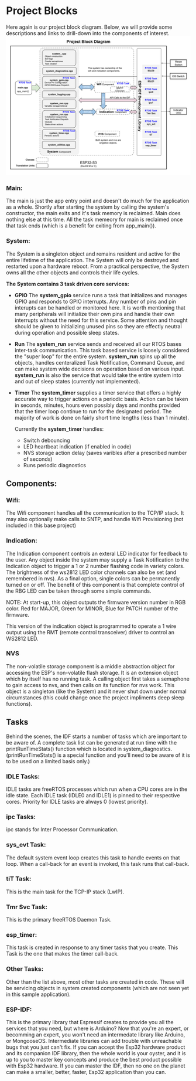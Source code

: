 # Project Blocks
Here again is our project block diagram.  Below, we will provide some descriptions and links to drill-down into the components of interest.
![system_block](./drawings/project_block.svg)
### Main:
The main is just the app entry point and doesn't do much for the application as a whole.  Shortly after starting the system by calling the system's constructor, the main exits and it's task memory is reclaimed.  Main does nothing else at this time.   All the task memeory for main is reclaimed once that task ends (which is a benefit for exiting from app_main()).

### System:
The System is a singleton object and remains resident and active for the entire lifetime of the application.  The System will only be destroyed and restarted upon a hardware reboot.  From a practical perspective, the System owns all the other objects and controls their life cycles.

**The System contains 3 task driven core services:**
* **GPIO**
The **system_gpio** service runs a task that initializes and manages GPIO and responds to GPIO interrupts.  Any number of pins and pin interupts can be handled or monitored here.  It is worth mentioning that many peripherals will initialize their own pins and handle their own interrupts without the need for this service.  Some attention and thought should be given to initializing unused pins so they are effectly neutral during operation and possible sleep states. 

* **Run**
The **system_run** service sends and received all our RTOS bases inter-task communication.  This task based service is loosely considered the "super loop" for the entire system.  **system_run** spins up all the objects, handles centeralized Task Notification, Command Queue, and can make system wide decisions on operation based on various input.  **system_run** is also the service that would take the entire system into and out of sleep states (currently not implemented).

* **Timer**
The **system_timer** supplies a timer service that offers a highly accurate way to trigger actions on a periodic basis.  Action can be taken in seconds, minutes, hours even possibly days and months provided that the timer loop continue to run for the designated period.  The majority of work is done on fairly short time lengths (less than 1 minute).

    Currently the **system_timer** handles:
    - Switch debouncing
    - LED heartbeat indication (if enabled in code)
    - NVS storage action delay (saves varibles after a prescribed number of seconds)
    - Runs periodic diagnostics

## Components:

### Wifi:
The Wifi component handles all the communication to the TCP/IP stack.  It may also optionally make calls to SNTP, and handle Wifi Provisioning (not included in this base project)

### Indication:
The Indication component controls an exteral LED indicator for feedback to the user.  Any object inside the system may supply a Task Notification to the Indication object to trigger a 1 or 2 number flashing code in variety colors.  The brightness of the ws2812 LED color channels can also be set (and remembered in nvs).   As a final option, single colors can be permanently turned on or off.  The benefit of this component is that complete control of the RBG LED can be taken through some simple commands. 

NOTE: At start-up, this object outputs the firmware version number in RGB color.  Red for MAJOR, Green for MINOR, Blue for PATCH number of the firmware.

This version of the indication object is programmed to operate a 1 wire output using the RMT (remote control transceiver) driver to control an WS2812 LED.

### NVS
The non-volatile storage component is a middle abstraction object for accessing the ESP's non-volatile flash storage.  It is an extension object which by itself has no running task.  A calling object first takes a semaphone to gain access to nvs, and then calls on its function for nvs work.   This object is a singleton (like the System) and it never shut down under normal circumstances (this could change once the project impliments deep sleep functions).

## Tasks
Behind the scenes, the IDF starts a number of tasks which are important to be aware of.   A complete task list can be generated at run time with the printRunTimeStats() function which is located in system_diagnostics.   (printRunTimeStats() is a special function and you'll need to be aware of it is to be used on a limited basis only.)

### IDLE Tasks:
IDLE tasks are freeRTOS processes which run when a CPU cores are in the idle state.   Each IDLE task (IDLE0 and IDLE1) is pinned to their respective cores.  Priority for IDLE tasks are always 0 (lowest priority).

### ipc Tasks:
ipc stands for Inter Processor Communication.

### sys_evt Task:
The default system event loop creates this task to handle events on that loop.  When a call-back for an event is invoked, this task runs that call-back.

### tiT Task:
This is the main task for the TCP-IP stack (LwIP).

### Tmr Svc Task:
This is the primary freeRTOS Daemon Task.

### esp_timer:
This task is created in response to any timer tasks that you create.  This Task is the one that makes the timer call-back.

### Other Tasks:
Other than the list above, most other tasks are created in code.  These will be servicing objects in system created components (which are not seen yet in this sample application).

### ESP-IDF:
This is the primary library that Espressif creates to provide you all the services that you need, but where is Arduino?   Now that you're an expert, or becomming an expert, you won't need an intermedate library like Arduino, or MongooseOS.  Intermediate libraries can add trouble with unreachable bugs that you just can't fix.  If you can accept the Esp32 hardware product and its companion IDF library, then the whole world is your oyster, and it is up to you to master key concepts and produce the best product possible with Esp32 hardware.  If you can master the IDF, then no one on the planet can make a smaller, better, faster, Esp32 application than you can.